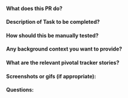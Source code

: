 [//]: # (PR Title should follow this format "#<story-id> story description")

#### What does this PR do?

#### Description of Task to be completed?

#### How should this be manually tested?

#### Any background context you want to provide?

#### What are the relevant pivotal tracker stories?

#### Screenshots or gifs (if appropriate):

#### Questions:
